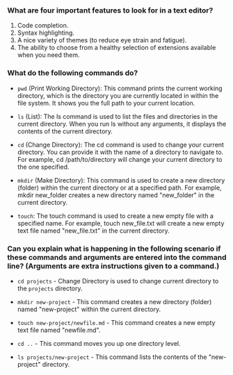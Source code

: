 ### What are four important features to look for in a text editor?

1. Code completion.
2. Syntax highlighting.
3. A nice variety of themes (to reduce eye strain and
fatigue).
4. The ability to choose from a healthy selection of
extensions available when you need them.

### What do the following commands do?

* `pwd` (Print Working Directory): This command prints the current working directory, which is the directory you are currently located in within the file system. It shows you the full path to your current location.

* `ls` (List): The ls command is used to list the files and directories in the current directory. When you run ls without any arguments, it displays the contents of the current directory.

* `cd` (Change Directory): The cd command is used to change your current directory. You can provide it with the name of a directory to navigate to. For example, cd /path/to/directory will change your current directory to the one specified.

* `mkdir` (Make Directory): This command is used to create a new directory (folder) within the current directory or at a specified path. For example, mkdir new_folder creates a new directory named "new_folder" in the current directory.

* `touch`: The touch command is used to create a new empty file with a specified name. For example, touch new_file.txt will create a new empty text file named "new_file.txt" in the current directory.

### Can you explain what is happening in the following scenario if these commands and arguments are entered into the command line? (Arguments are extra instructions given to a command.)

* `cd projects` - Change Directory is used to change current directory to the `projects` directory.

* `mkdir new-project` - This command creates a new directory (folder) named "new-project" within the current directory.
  
* `touch new-project/newfile.md` - This command creates a new empty text file named "newfile.md".
  
* `cd ..` - This command moves you up one directory level. 

* `ls projects/new-project` - This command lists the contents of the "new-project" directory.
